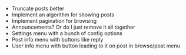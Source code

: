 - Truncate posts better
- Implement an algorithm for showing posts
- Implement pagination for browsing
- Announcements? Or do I just remove it all together
- Settings menu with a bunch of config options
- Post info menu with buttons like reply
- User info menu with button leading to it on post in browse/post menu